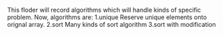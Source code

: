 This floder will record algorithms which will handle kinds of specific problem.
Now, algorithms are:
1.unique
Reserve unique elements onto orignal array. 
2.sort
Many kinds of sort algorithm
3.sort with modification